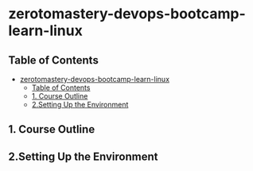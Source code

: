 # zerotomastery-devops-bootcamp-learn-linux

## Table of Contents

- [zerotomastery-devops-bootcamp-learn-linux](#zerotomastery-devops-bootcamp-learn-linux)
  - [Table of Contents](#table-of-contents)
  - [1. Course Outline](#1-course-outline)
  - [2.Setting Up the Environment](#2setting-up-the-environment)

## 1. Course Outline

## 2.Setting Up the Environment